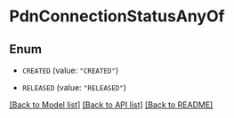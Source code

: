 # PdnConnectionStatusAnyOf

## Enum


* `CREATED` (value: `"CREATED"`)

* `RELEASED` (value: `"RELEASED"`)


[[Back to Model list]](../README.md#documentation-for-models) [[Back to API list]](../README.md#documentation-for-api-endpoints) [[Back to README]](../README.md)


